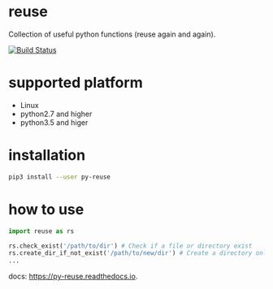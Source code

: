 # reuse
Collection of useful python functions (reuse again and again).

[![Build Status](https://travis-ci.com/vra/reuse.svg?branch=master)](https://travis-ci.com/vra/reuse)

# supported platform
 * Linux
 * python2.7 and higher
 * python3.5 and higer
 
# installation
```bash
pip3 install --user py-reuse
```

# how to use
```python
import reuse as rs

rs.check_exist('/path/to/dir') # Check if a file or directory exist
rs.create_dir_if_not_exist('/path/to/new/dir') # Create a directory only when it didn't exist
...

```
docs: <https://py-reuse.readthedocs.io>.


